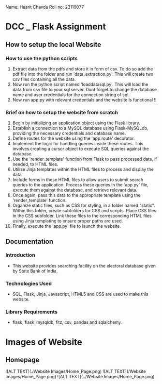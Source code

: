 Name: Haarit Chavda
Roll no: 23110077

# DCC _ Flask Assignment

## How to setup the local Website
 

### How to use the python scripts 
1) Extract data from the pdfs and store it in form of csv. To do so add the pdf file into the folder and run 'data_extraction.py'. This will create two csv files containing all the data.
2) Now run the python script named 'loaddatasql.py'. This will load the data from csv file to your sql server. Dont forget to change the database name and user credentials for the connection string of sql.
3) Now run app.py with relevant credentials and the website is functional !!


### Brief on how to setup the website from scratch
1. Begin by initializing an application object using the Flask library.
2. Establish a connection to a MySQL database using Flask-MySQLdb, providing the necessary credentials and database name.
3. Define routes for the website using the 'app.route' decorator.
4. Implement the logic for handling queries inside these routes. This involves creating a cursor object to execute SQL queries against the database.
5. Use the 'render_template' function from Flask to pass processed data, if needed, to HTML files.
6. Utilize Jinja templates within the HTML files to process and display the data.
7. Include forms in these HTML files to allow users to submit search queries to the application. Process these queries in the 'app.py' file, execute them against the database, and retrieve relevant data.
8. Once again, pass this data to the appropriate template using the 'render_template' function.
9. Organize static files, such as CSS for styling, in a folder named "static". Within this folder, create subfolders for CSS and scripts. Place CSS files in the CSS subfolder. Link these files to the corresponding HTML files using Jinja templating to ensure proper paths are used.
10. Finally, execute the 'app.py' file to launch the website.




## Documentation

### Introduction
- This website provides searching facility on the electoral database given by State Bank of India. 
### Technologies Used
- SQL, Flask, Jinja, Javascript, HTML5 and CSS are used to make this website.
### Library Requirements
- flask, flask_mysqldb, fitz, csv, pandas and sqlalchemy.



# Images of Website
## Homepage
![ALT TEXT](./Website Images/Home_Page.png)
![ALT TEXT](/Website Images/Home_Page.png)
![ALT TEXT](../Website Images/Home_Page.png)
